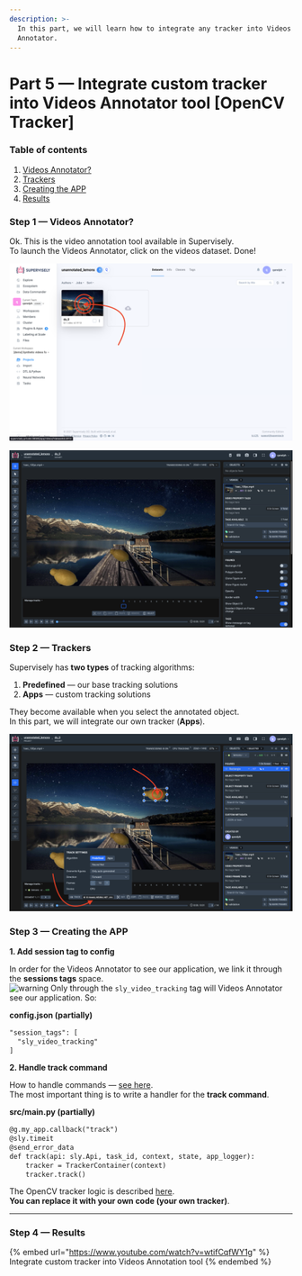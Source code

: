 ```yaml
---
description: >-
  In this part, we will learn how to integrate any tracker into Videos
  Annotator.
---
```


# Part 5 — Integrate custom tracker into Videos Annotator tool \[OpenCV Tracker]

### Table of contents

1. [Videos Annotator?](part-5-integrate-custom-tracker-into-videos-annotator-tool-opencv-tracker.md#step-1-videos-annotator)
2. [Trackers](part-5-integrate-custom-tracker-into-videos-annotator-tool-opencv-tracker.md#step-2-trackers)
3. [Creating the APP](part-5-integrate-custom-tracker-into-videos-annotator-tool-opencv-tracker.md#step-3-creating-the-app)
4. [Results](part-5-integrate-custom-tracker-into-videos-annotator-tool-opencv-tracker.md#step-4-results)

### Step 1 — Videos Annotator?

Ok. This is the video annotation tool available in Supervisely.\
To launch the Videos Annotator, click on the videos dataset. Done!

![Videos Project](../../../.gitbook/assets/1-1.png)

![Videos Annotation Tool](../../../.gitbook/assets/1-2.png)

### Step 2 — Trackers

Supervisely has **two types** of tracking algorithms:

1. **Predefined** — our base tracking solutions
2. **Apps** — custom tracking solutions

They become available when you select the annotated object.\
In this part, we will integrate our own tracker (**Apps**).

![Track Settings](../../../.gitbook/assets/2-1.png)

### Step 3 — Creating the APP

**1. Add session tag to config**

In order for the Videos Annotator to see our application, we link it through the **sessions tags** space.\
<img src="https://github.githubassets.com/images/icons/emoji/unicode/26a0.png" alt="warning" data-size="line"> Only through the `sly_video_tracking` tag will Videos Annotator see our application. So:

**config.json (partially)**

```
"session_tags": [
  "sly_video_tracking"
]
```

**2. Handle track command**

How to handle commands — [see here](https://github.com/supervisely-ecosystem/how-to-create-app/tree/master/chapter-03-ui/part-03-app-handlers#step-1--handle-html-events).\
The most important thing is to write a handler for the **track command**.

**src/main.py (partially)**

```
@g.my_app.callback("track")
@sly.timeit
@send_error_data
def track(api: sly.Api, task_id, context, state, app_logger):
    tracker = TrackerContainer(context)
    tracker.track()
```

The OpenCV tracker logic is described [here](https://github.com/supervisely-ecosystem/how-to-create-app/blob/master/chapter-01-headless/part-05-integrate-to-videos-annotator/src/tracker.py#L42-L100).\
**You can replace it with your own code (your own tracker)**.

***

### Step 4 — Results

{% embed url="https://www.youtube.com/watch?v=wtifCqfWY1g" %}
Integrate custom tracker into Videos Annotation tool
{% endembed %}

